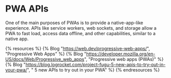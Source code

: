 # PWA APIs

One of the main purposes of PWAs is to provide a native-app-like experience. APIs like service workers, web sockets, and storage allow a PWA to fast load, access data offline, and other capabilities, similar to a native app.

{% resources %}
  {% Blog "https://web.dev/progressive-web-apps/", "Progressive Web Apps" %}
  {% Blog "https://developer.mozilla.org/en-US/docs/Web/Progressive_web_apps", "Progressive web apps (PWAs)" %}
  {% Blog "https://blog.logrocket.com/project-fugu-5-new-apis-to-try-out-in-your-pwa/", " 5 new APIs to try out in your PWA" %}
{% endresources %}
